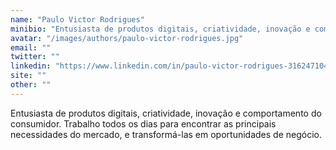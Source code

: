 ```yaml
---
name: "Paulo Victor Rodrigues"
minibio: "Entusiasta de produtos digitais, criatividade, inovação e comportamento do consumidor. Product Manager na Sympla."
avatar: "/images/authors/paulo-victor-rodrigues.jpg"
email: ""
twitter: ""
linkedin: "https://www.linkedin.com/in/paulo-victor-rodrigues-316247104/"
site: ""
other: ""
---
```


Entusiasta de produtos digitais, criatividade, inovação e comportamento do consumidor. Trabalho todos os dias para encontrar as principais necessidades do mercado, e transformá-las em oportunidades de negócio.


